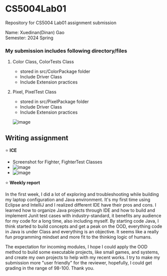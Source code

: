 # CS5004Lab01
Repository for CS5004 Lab01 assignment submission

Name: Xuedinan(Dinan) Gao\
Semester: 2024 Spring

### My submission includes following directory/files

1. Color Class, ColorTests Class
   -  stored in src/ColorPackage folder
   -  Include Driver Class
   -  Include Extension practices
     
2. Pixel, PixelTest Class
   - stored in src/PixelPackage folder
   - Include Driver Class
   - Include Extension practices
  
   ![image](https://github.com/Xuedinan/CS5004Lab01/assets/144306521/b822023c-bb41-42d4-b609-7cf004b77f0d)

     
## Writing assignment

:star:  **ICE**
  - Screenshot for Fighter, FighterTest Classes
  - ![image](https://github.com/Xuedinan/CS5004Lab01/assets/144306521/60e7a94c-4ae0-479f-aab0-5e9f79d6549b)
  - ![image](https://github.com/Xuedinan/CS5004Lab01/assets/144306521/5c9b89fc-16b1-4ea6-ac31-3484e6eb067a)

:star:  **Weekly report**

In the first week, I did a lot of exploring and troubleshooting while building my laptop configuration and Java environment. It's my first time using Eclipse and IntelliJ and I realized different IDE have their pros and cons.
I learned how to organize Java projects through IDE and how to build and implement Junit test cases with industry-standard, it benefits any audience for my code for a long time, also including myself. By starting code Java, I think started to build concepts and get a peak on the OOD, everything code in Java is under Class and everything is an objective. It seems like a really fun programming mindset and more fit to the thinking logic of humans. 

The expectation for incoming modules, I hope I could apply the OOD method to build some executable projects, like small games, and systems, and create my own projects to help with my recent works. I try to make my submission more "user friendly" for the reviewer, hopefully, I could get grading in the range of 98-100. Thank you.

